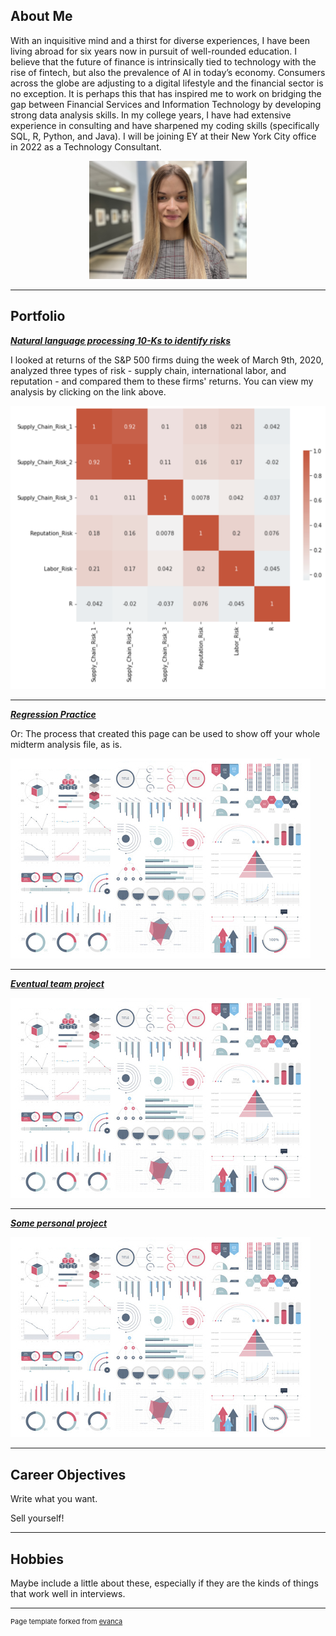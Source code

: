 ## About Me

With an inquisitive mind and a thirst for diverse experiences, I have been living abroad for six years now in pursuit of well-rounded education. I believe that the future of finance is intrinsically tied to technology with the rise of fintech, but also the prevalence of AI in today’s economy. Consumers across the globe are adjusting to a digital lifestyle and the financial sector is no exception. It is perhaps this that has inspired me to work on bridging the gap between Financial Services and Information Technology by developing strong data analysis skills. In my college years, I have had extensive experience in consulting and have sharpened my coding skills (specifically SQL, R, Python, and Java). I will be joining EY at their New York City office in 2022 as a Technology Consultant.

<!-- Upload your own photo and change the path -->

<p style="text-align:center;">
  <img class="img-circle" src="https://github.com/Lana426/lana426.github.io/blob/master/images/picture.jpg" width="50%">
</p>

---

## Portfolio

<!-- You can link to other websites, PDFs in this repo, and other pages in this repo -->

_**[Natural language processing 10-Ks to identify risks](analysis_report.md)**_

I looked at returns of the S&P 500 firms duing the week of March 9th, 2020, analyzed three types of risk - supply chain, international labor, and reputation - and compared them to these firms' returns. You can view my analysis by clicking on the link above. 

<img src="/images/midterm_graphic.png"/>

---

_**[Regression Practice](Regression_practice)**_

Or: The process that created this page can be used to show off your whole midterm analysis file, as is.

<img src="images/dummy_thumbnail.jpg?raw=true"/>

---

_**[Eventual team project](https://donbowen.github.io/teamproject/)**_

<img src="images/dummy_thumbnail.jpg?raw=true"/>

---

_**[Some personal project](/pdf/sample_presentation.pdf)**_

<img src="images/dummy_thumbnail.jpg?raw=true"/>

---

## Career Objectives

Write what you want. 

Sell yourself!

---

## Hobbies

Maybe include a little about these, especially if they are the kinds of things that work well in interviews.

---
<p style="font-size:11px">Page template forked from <a href="https://github.com/evanca/quick-portfolio">evanca</a></p>
<!-- Remove above link if you don't want to attibute -->
